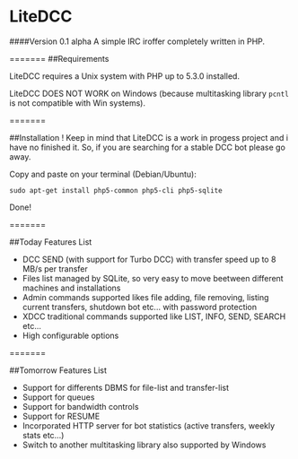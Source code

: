 LiteDCC
=======
####Version 0.1 alpha
A simple IRC iroffer completely written in PHP.


=======
##Requirements

LiteDCC requires a Unix system with PHP up to 5.3.0 installed.

LiteDCC DOES NOT WORK on Windows (because multitasking library ``` pcntl ``` is not compatible with Win systems).

=======

##Installation
! Keep in mind that LiteDCC is a work in progess project and i have no finished it. So, if you are searching for a stable DCC bot please go away.

Copy and paste on your terminal (Debian/Ubuntu):
```
sudo apt-get install php5-common php5-cli php5-sqlite
```

Done!

=======

##Today Features List

* DCC SEND (with support for Turbo DCC) with transfer speed up to 8 MB/s per transfer
* Files list managed by SQLite, so very easy to move beetween different machines and installations
* Admin commands supported likes file adding, file removing, listing current transfers, shutdown bot etc... with password protection
* XDCC traditional commands supported like LIST, INFO, SEND, SEARCH etc...
* High configurable options

=======

##Tomorrow Features List

* Support for differents DBMS for file-list and transfer-list
* Support for queues
* Support for bandwidth controls
* Support for RESUME
* Incorporated HTTP server for bot statistics (active transfers, weekly stats etc...)
* Switch to another multitasking library also supported by Windows
